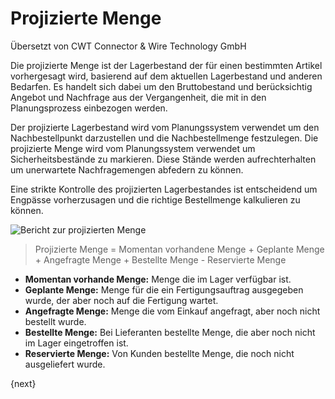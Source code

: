 # Projizierte Menge

<span class="text-muted contributed-by">Übersetzt von CWT Connector & Wire Technology GmbH</span> 

Die projizierte Menge ist der Lagerbestand der für einen bestimmten Artikel vorhergesagt wird, basierend auf dem aktuellen Lagerbestand und anderen Bedarfen. Es handelt sich dabei um den Bruttobestand und berücksichtig Angebot und Nachfrage aus der Vergangenheit, die mit in den Planungsprozess einbezogen werden.

Der projizierte Lagerbestand wird vom Planungssystem verwendet um den Nachbestellpunkt darzustellen und die Nachbestellmenge festzulegen. Die projizierte Menge wird vom Planungssystem verwendet um Sicherheitsbestände zu markieren. Diese Stände werden aufrechterhalten um unerwartete Nachfragemengen abfedern zu können.

Eine strikte Kontrolle des projizierten Lagerbestandes ist entscheidend um Engpässe vorherzusagen und die richtige Bestellmenge kalkulieren zu können.

![Bericht zur projizierten Menge]({{docs_base_url}}/assets/old_images/erpnext/projected-quantity-stock-report.png)

> Projizierte Menge = Momentan vorhandene Menge + Geplante Menge + Angefragte Menge + Bestellte Menge - Reservierte Menge

* **Momentan vorhande Menge:** Menge die im Lager verfügbar ist.
* **Geplante Menge:** Menge für die ein Fertigungsauftrag ausgegeben wurde, der aber noch auf die Fertigung wartet.
* **Angefragte Menge:** Menge die vom Einkauf angefragt, aber noch nicht bestellt wurde.
* **Bestellte Menge:** Bei Lieferanten bestellte Menge, die aber noch nicht im Lager eingetroffen ist.
* **Reservierte Menge:** Von Kunden bestellte Menge, die noch nicht ausgeliefert wurde. 

{next}
